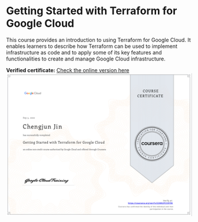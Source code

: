 # Getting Started with Terraform for Google Cloud

This course provides an introduction to using Terraform for Google Cloud. It
enables learners to describe how Terraform can be used to implement
infrastructure as code and to apply some of its key features and
functionalities to create and manage Google Cloud infrastructure.



**Verified certificate:** [Check the online version
here](https://www.coursera.org/account/accomplishments/certificate/22MK2PCD9F9X)
<img src="certificate.png" width="600">



